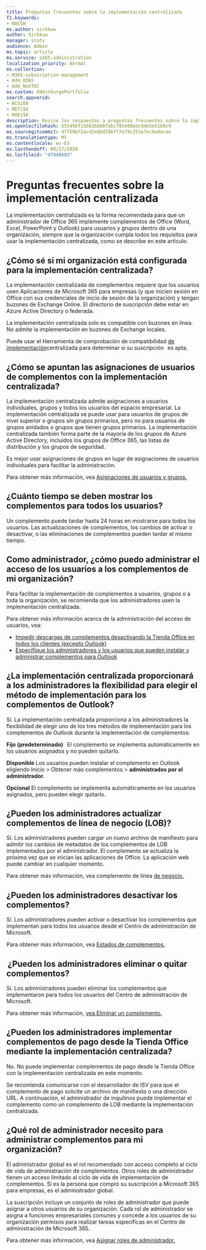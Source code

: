 ```yaml
---
title: Preguntas frecuentes sobre la implementación centralizada
f1.keywords:
- NOCSH
ms.author: sirkkuw
author: Sirkkuw
manager: scotv
audience: Admin
ms.topic: article
ms.service: o365-administration
localization_priority: Normal
ms.collection:
- M365-subscription-management
- Adm_O365
- Adm_NonTOC
ms.custom: AdminSurgePortfolio
search.appverid:
- BCS160
- MET150
- MOE150
description: Revise las respuestas a preguntas frecuentes sobre la implementación centralizada desde el Centro de administración de Microsoft 365.
ms.openlocfilehash: 555496f15663b6607ebc785498bdc94b5e51b9c9
ms.sourcegitcommit: dffb9b72acd2e0bd286ff7e79c251e7ec6e8ecae
ms.translationtype: MT
ms.contentlocale: es-ES
ms.lasthandoff: 09/17/2020
ms.locfileid: "47948693"
---
```

# <a name="centralized-deployment-faq"></a>Preguntas frecuentes sobre la implementación centralizada

La implementación centralizada es la forma recomendada para que un administrador de Office 365 implemente complementos de Office (Word, Excel, PowerPoint y Outlook) para usuarios y grupos dentro de una organización, siempre que la organización cumpla todos los requisitos para usar la implementación centralizada, como se describe en este artículo.   
  
## <a name="how-do-i-know-if-my-organization-is-set-up-for-centralized-deployment"></a>¿Cómo sé si mi organización está configurada para la implementación centralizada?  

La implementación centralizada de complementos requiere que los usuarios usen Aplicaciones de Microsoft 365 para empresas (y que inicien sesión en Office con sus credenciales de inicio de sesión de la organización) y tengan buzones de Exchange Online. El directorio de suscripción debe estar en Azure Active Directory o federada.  
 
La implementación centralizada solo es compatible con buzones en línea. No admite la implementación en buzones de Exchange locales.

Puede usar el Herramienta de comprobación de compatibilidad [de implementación](centralized-deployment-of-add-ins.md#centralized-deployment-compatibility-checker)centralizada para determinar si su suscripción   es apta. 
  
## <a name="how-do-you-target-add-in-user-assignments-with-centralized-deployment"></a>¿Cómo se apuntan las asignaciones de usuarios de complementos con la implementación centralizada?  

La implementación centralizada admite asignaciones a usuarios individuales, grupos y todos los usuarios del espacio empresarial. La implementación centralizada se puede usar para usuarios de grupos de nivel superior o grupos sin grupos primarios, pero no para usuarios de grupos anidados o grupos que tienen grupos primarios. La implementación centralizada también forma parte de la mayoría de los grupos de Azure Active Directory, incluidos los grupos de Office 365, las listas de distribución y los grupos de seguridad.  

Es mejor usar asignaciones de grupos en lugar de asignaciones de usuarios individuales para facilitar la administración.
 
Para obtener más información, vea [Asignaciones de usuarios y grupos.](https://docs.microsoft.com/microsoft-365/admin/manage/centralized-deployment-of-add-ins?view=o365-worldwide#user-and-group-assignments)  
   
## <a name="how-long-does-it-take-for-add-ins-to-show-up-for-all-users"></a>¿Cuánto tiempo se deben mostrar los complementos para todos los usuarios?  

Un complemento puede tardar hasta 24 horas en mostrarse para todos los usuarios. Las actualizaciones de complementos, los cambios de activar o desactivar, o las eliminaciones de complementos pueden tardar el mismo tiempo. 
  
## <a name="as-an-administrator-how-do-i-manage-the-user-access-to-add-ins-for-my-organization"></a>Como administrador, ¿cómo puedo administrar el acceso de los usuarios a los complementos de mi organización?

Para facilitar la implementación de complementos a usuarios, grupos o a toda la organización, se recomienda que los administradores usen la implementación centralizada.

Para obtener más información acerca de la administración del acceso de usuarios, vea:
 - [Impedir descargas de complementos desactivando la Tienda Office en todos los clientes (excepto Outlook)](https://docs.microsoft.com/microsoft-365/admin/manage/manage-addins-in-the-admin-center#prevent-add-in-downloads-by-turning-off-the-office-store-across-all-clients-except-outlook)
 - [Especifique los administradores y los usuarios que pueden instalar y administrar complementos para Outlook](https://docs.microsoft.com/Exchange/specify-who-can-install-and-manage-add-ins-2013-help)

## <a name="will-centralized-deployment-provide-admins-the-flexibility-to-choose-the-deployment-method-for-outlook-add-ins"></a>¿La implementación centralizada proporcionará a los administradores la flexibilidad para elegir el método de implementación para los complementos de Outlook?  

Sí. La implementación centralizada proporciona a los administradores la flexibilidad de elegir uno de los tres métodos de implementación para los complementos de Outlook durante la implementación de complementos:

**Fijo (predeterminado)**   El complemento se implementa automáticamente en los usuarios asignados y no pueden quitarlo.  
 
**Disponible** Los usuarios pueden instalar el complemento en Outlook eligiendo Inicio > Obtener más complementos > **administrados por el administrador.**
 
**Opcional** El complemento se implementa automáticamente en los usuarios asignados, pero pueden elegir quitarlo.  
    
## <a name="can-admins-update-line-of-business-lob-add-ins"></a>¿Pueden los administradores actualizar complementos de línea de negocio (LOB)?  

Sí. Los administradores pueden cargar un nuevo archivo de manifiesto para admitir los cambios de metadatos de los complementos de LOB implementados por el administrador. El complemento se actualiza la próxima vez que se inician las aplicaciones de Office. La aplicación web puede cambiar en cualquier momento.  
 
Para obtener más información, vea complemento de línea [de negocio.](https://docs.microsoft.com/microsoft-365/admin/manage/manage-addins-in-the-admin-center#more-about-office-add-ins-security)  

## <a name="can-admins-turn-off-add-ins"></a>¿Pueden los administradores desactivar los complementos?  

Sí. Los administradores pueden activar o desactivar los complementos que implementan para todos los usuarios desde el Centro de administración de Microsoft.

Para obtener más información, vea [Estados de complementos.](https://docs.microsoft.com/microsoft-365/admin/manage/manage-addins-in-the-admin-center#add-in-states)  

##  <a name="can-admins-delete-or-remove-add-ins"></a>¿Pueden los administradores eliminar o quitar complementos?

Sí. Los administradores pueden eliminar los complementos que implementaron para todos los usuarios del Centro de administración de Microsoft.

Para obtener más información, [vea Eliminar un complemento.](https://docs.microsoft.com/microsoft-365/admin/manage/manage-addins-in-the-admin-center#delete-an-add-in) 
  
## <a name="can-admins-deploy-paid-add-ins-from-the-office-store-using-centralized-deployment"></a>¿Pueden los administradores implementar complementos de pago desde la Tienda Office mediante la implementación centralizada? 

No. No puede implementar complementos de pago desde la Tienda Office con la implementación centralizada en este momento.  
 
Se recomienda comunicarse con el desarrollador de ISV para que el complemento de pago solicite un archivo de manifiesto o una dirección URL. A continuación, el administrador de inquilinos puede implementar el complemento como un complemento de LOB mediante la implementación centralizada.
    
## <a name="which-admin-role-do-i-need-to-manage-add-ins-for-my-organization"></a>¿Qué rol de administrador necesito para administrar complementos para mi organización?  

El administrador global es el rol recomendado con acceso completo al ciclo de vida de administración de complementos. Otros roles de administrador tienen un acceso limitado al ciclo de vida de implementación de complementos. Si es la persona que compró su suscripción a Microsoft 365 para empresas, es el administrador global. 
 
La suscripción incluye un conjunto de roles de administrador que puede asignar a otros usuarios de su organización. Cada rol de administrador se asigna a funciones empresariales comunes y concede a los usuarios de su organización permisos para realizar tareas específicas en el Centro de administración de Microsoft 365.  
 
Para obtener más información, vea [Asignar roles de administrador.](https://docs.microsoft.com/microsoft-365/admin/add-users/assign-admin-roles?view=o365-worldwide)  


